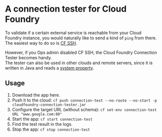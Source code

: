 # A connection tester for Cloud Foundry
To validate if a certain external service is reachable from your Cloud Foundry instance, you would naturally like to send a kind of `ping` from there. The easiest way to do so is [CF SSH](https://docs.cloudfoundry.org/devguide/deploy-apps/ssh-apps.html).

However, if you Ops admin disabled CF SSH, the Cloud Foundry Connection Tester becomes handy.  
The tester can also be used in other clouds and remote servers, since it is written in Java and reads a [system property](https://docs.oracle.com/javase/tutorial/essential/environment/sysprop.html).

## Usage
1. Download the app here.
2. Push it to the cloud: ```cf push connection-test --no-route --no-start -p cloudfoundry-connection-tester.jar```
3. Configure the target URL (without schema): ```cf set-env connection-test URL "www.google.com:80"```
4. Start the app: ```cf start connection-test```
5. Find the test result in the logs.
6. Stop the app: ```cf stop connection-test```

